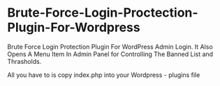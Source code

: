 # Brute-Force-Login-Proctection-Plugin-For-Wordpress
Brute Force Login Protection Plugin For WordPress Admin Login. It Also Opens A Menu Item In Admin Panel for Controlling The Banned List and Thrasholds.

All you have to is copy index.php into your Wordpress - plugins file
